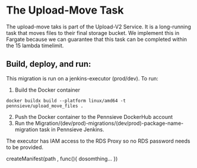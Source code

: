 # The Upload-Move Task 
The upload-move taks is part of the Upload-V2 Service. It is a long-running task
that moves files to their final storage bucket. We implement this in Fargate because 
we can guarantee that this task can be completed within the 15 lambda timelimit.


## Build, deploy, and run:
This migration is run on a jenkins-executor (prod/dev). To run:

1. Build the Docker container
```
docker buildx build --platform linux/amd64 -t pennsieve/upload_move_files .
```

2. Push the Docker container to the Pennsieve DockerHub account
3. Run the Migration/(dev/prod)-migrations/(dev/prod)-package-name-migration task in Pennsieve Jenkins.

The executor has IAM access to the RDS Proxy so no RDS password needs to be provided.


createManifest(path , func(){
dosomthing...
})


